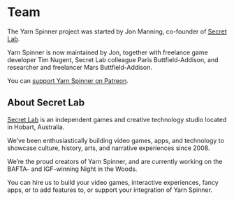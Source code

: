 # Team

The Yarn Spinner project was started by Jon Manning, co-founder of [Secret Lab](http://secretlab.com.au).

Yarn Spinner is now maintained by Jon, together with freelance game developer Tim Nugent, Secret Lab colleague Paris Buttfield-Addison, and researcher and freelancer Mars Buttfield-Addison.

You can [support Yarn Spinner on Patreon](http://patreon.com/secretlab).

## About Secret Lab

[Secret Lab](http://secretlab.com.au) is an independent games and creative technology studio located in Hobart, Australia. 

We’ve been enthusiastically building video games, apps, and technology to showcase culture, history, arts, and narrative experiences since 2008.

We’re the proud creators of Yarn Spinner, and are currently working on the BAFTA- and IGF-winning Night in the Woods.

You can hire us to build your video games, interactive experiences, fancy apps, or to add features to, or support your integration of Yarn Spinner.